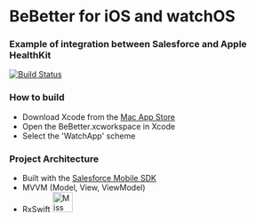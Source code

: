 # BeBetter for iOS and watchOS
### Example of integration between Salesforce and Apple HealthKit

[![Build Status](https://travis-ci.org/mattsrobot/BeBetter.svg?branch=master)](https://travis-ci.org/mattsrobot/BeBetter)

### How to build

- Download Xcode from the  <a href="https://itunes.apple.com/gb/app/xcode/id497799835?mt=12">Mac App Store</a>
- Open the BeBetter.xcworkspace in Xcode
- Select the 'WatchApp' scheme

### Project Architecture

- Built with the <a href="https://developer.salesforce.com/developer-centers/mobile">Salesforce Mobile SDK</a>
- MVVM (Model, View, ViewModel)
- RxSwift <img src="https://github.com/ReactiveX/RxSwift/raw/master/assets/Rx_Logo_M.png" alt="Miss Electric Eel 2016" width="36" height="36">
